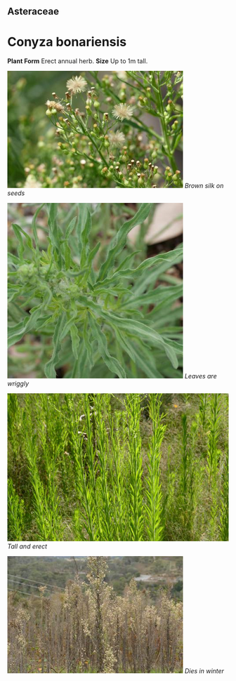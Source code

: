 ## Asteraceae
# Conyza bonariensis
 **Plant Form** Erect annual herb. **Size** Up to 1m tall.


![Brown silk on seeds](13938_P6970082.jpg)
 *Brown silk on seeds* 

![Leaves are wriggly](66607_P1064433.jpg)
 *Leaves are wriggly* 

![Tall and erect](67327_P7080906.jpg)
 *Tall and erect* 

![Dies in winter](95877_P7120791.jpg)
 *Dies in winter* 

